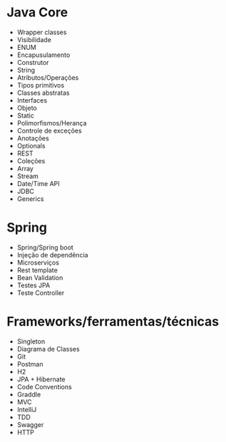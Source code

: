# Java Core
- Wrapper classes
- Visibilidade
- ENUM
- Encapusulamento
- Construtor
- String
- Atributos/Operações
- Tipos primitivos
- Classes abstratas
- Interfaces
- Objeto 
- Static
- Polimorfismos/Herança
- Controle de exceções
- Anotações
- Optionals
- REST 
- Coleções
- Array
- Stream
- Date/Time API
- JDBC
- Generics

# Spring
- Spring/Spring boot
- Injeção de dependência
- Microserviços
- Rest template
- Bean Validation
- Testes JPA
- Teste Controller

# Frameworks/ferramentas/técnicas
- Singleton
- Diagrama de Classes
- Git
- Postman
- H2
- JPA + Hibernate
- Code Conventions
- Graddle
- MVC
- IntelliJ
- TDD
- Swagger
- HTTP
